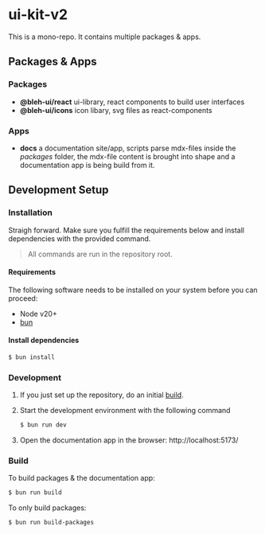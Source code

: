 # ui-kit-v2

This is a mono-repo. It contains multiple packages & apps.

## Packages & Apps

### Packages

- **@bleh-ui/react** ui-library, react components to build user interfaces
- **@bleh-ui/icons** icon libary, svg files as react-components

### Apps

- **docs** a documentation site/app, scripts parse mdx-files inside the _packages_ folder, the mdx-file content is brought into shape and a documentation app is being build from it.

## Development Setup

### Installation

Straigh forward. Make sure you fulfill the requirements below and install dependencies with the provided command.

> All commands are run in the repository root.

#### Requirements

The following software needs to be installed on your system before you can proceed:

- Node v20+
- [bun](https://bun.sh/)

#### Install dependencies

```bash
$ bun install
```

### Development

1. If you just set up the repository, do an initial [build](#build).
2. Start the development environment with the following command

   ```bash
   $ bun run dev
   ```

3. Open the documentation app in the browser:
   http://localhost:5173/

### Build

To build packages & the documentation app:

```bash
$ bun run build
```

To only build packages:

```bash
$ bun run build-packages
```
